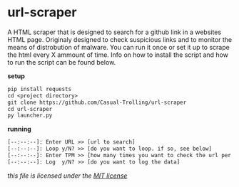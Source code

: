 # url-scraper

A HTML scraper that is designed to search for a github link in a websites HTML page.
Originaly designed to check suspicious links and to monitor the means of distrobution of malware.
You can run it once or set it up to scrape the html every X ammount of time.
Info on how to install the script and how to run the script can be found below.

**setup**

```txt
pip install requests
cd <project directory>
git clone https://github.com/Casual-Trolling/url-scraper
cd url-scraper
py launcher.py
```

**running**

```txt
[--:--:--]: Enter URL >> [url to search]
[--:--:--]: Loop y/N? >> [do you want to loop. if so, see below]
[--:--:--]: Enter TPM >> [how many times you want to check the url per min]
[--:--:--]: Log  y/N? >> [do you want to log the data]
```


*this file is licensed under the [MIT license](https://mit-license.org/)*
